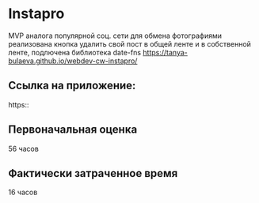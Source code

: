 # Instapro

MVP аналога популярной соц. сети для обмена фотографиями
реализована кнопка удалить свой пост в общей ленте и в собственной ленте,
подлючена библиотека date-fns
 https://tanya-bulaeva.github.io/webdev-cw-instapro/
## Ссылка на приложение:

https::

## Первоначальная оценка

56 часов

## Фактически затраченное время

16 часов
